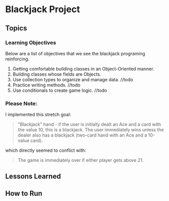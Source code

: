 # Blackjack Project

## Topics

### Learning Objectives

Below are a list of objectives that we see the blackjack programing reinforcing.

1. Getting comfortable building classes in an Object-Oriented manner.  
2. Building classes whose fields are Objects.  
3. Use collection types to organize and manage data. 
    //todo
4. Practice writing methods.
    //todo
5. Use conditionals to create game logic.
    //todo


### Please Note:
I implemented this stretch goal:
> "Blackjack" hand - if the user is initially dealt an Ace and a card with the value 10, this is a blackjack. The user immediately wins unless the dealer also has a blackjack (two-card hand with an Ace and a 10-value card).

which directly seemed to conflict with:
> The game is immediately over if either player gets above 21.

## Lessons Learned 

## How to Run


